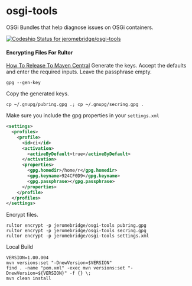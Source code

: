 osgi-tools
==========

OSGi Bundles that help diagnose issues on OSGi containers.

[ ![Codeship Status for jeromebridge/osgi-tools](https://codeship.com/projects/ac3a1b00-4ab2-0132-efcb-7aa9472b8ea5/status)](https://codeship.com/projects/46411)


#### Encrypting Files For Rultor
<a href="http://www.yegor256.com/2014/08/19/how-to-release-to-maven-central.html">How To Release To Maven Central</a>
Generate the keys. Accept the defaults and enter the required inputs.  Leave the passphrase empty.
````
gpg --gen-key

````

Copy the generated keys.
````
cp ~/.gnupg/pubring.gpg .; cp ~/.gnupg/secring.gpg .
````

Make sure you include the gpg properties in your `settings.xml`
```xml
<settings>
  <profiles>
    <profile>
      <id>ci</id>
	  <activation>
		<activeByDefault>true</activeByDefault>
	  </activation>
      <properties>
        <gpg.homedir>/home/r</gpg.homedir>
        <gpg.keyname>924CF0D9</gpg.keyname>
        <gpg.passphrase></gpg.passphrase>
      </properties>
    </profile>
  </profiles>
</settings>
```

Encrypt files.
```shell
rultor encrypt -p jeromebridge/osgi-tools pubring.gpg
rultor encrypt -p jeromebridge/osgi-tools secring.gpg
rultor encrypt -p jeromebridge/osgi-tools settings.xml
```

Local Build
```shell
VERSION=1.00.004
mvn versions:set "-DnewVersion=$VERSION"
find . -name "pom.xml" -exec mvn versions:set "-DnewVersion=${VERSION}" -f {} \;
mvn clean install
```
